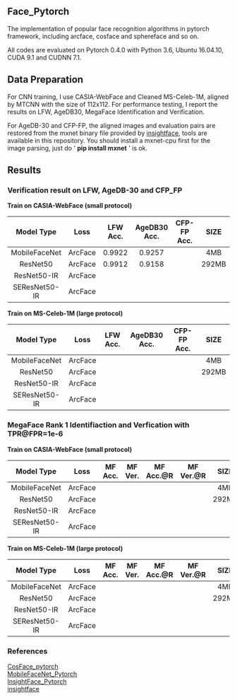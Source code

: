 ## Face_Pytorch
The implementation of  popular face recognition algorithms in pytorch framework, including arcface, cosface and sphereface and so on.

All codes are evaluated on Pytorch 0.4.0 with Python 3.6, Ubuntu 16.04.10, CUDA 9.1 and CUDNN 7.1.


## Data Preparation
For CNN training, I use CASIA-WebFace and Cleaned MS-Celeb-1M, aligned by MTCNN with the size of 112x112.  For performance testing, I report the results on LFW, AgeDB30, MegaFace Identification and Verification.

For AgeDB-30 and CFP-FP, the aligned images and evaluation pairs are restored from the mxnet binary file provided by [insightface](https://github.com/deepinsight/insightface), tools are available in this repository. You should install a mxnet-cpu first for the image parsing, just do ' **pip install mxnet** ' is ok.

## Results

### Verification result on LFW, AgeDB-30 and CFP_FP
**Train on CASIA-WebFace (small protocol)**

  Model Type    |   Loss    | LFW Acc. | AgeDB30 Acc. | CFP-FP Acc. |  SIZE 
:--------------:|:---------:|:--------:|:------------:|:-----------:|:------:|
MobileFaceNet   |  ArcFace  |  0.9922  |    0.9257    |             |  4MB
ResNet50        |  ArcFace  |  0.9912  |    0.9158    |             | 292MB 
ResNet50-IR     |  ArcFace  |          |              |             |         
SEResNet50-IR   |  ArcFace  |          |              |             |         

**Train on MS-Celeb-1M (large protocol)**  

  Model Type    |   Loss    | LFW Acc. | AgeDB30 Acc. | CFP-FP Acc. |  SIZE 
:--------------:|:---------:|:--------:|:------------:|:-----------:|:------:|
MobileFaceNet   |  ArcFace  |          |              |             |  4MB
ResNet50        |  ArcFace  |          |              |             | 292MB 
ResNet50-IR     |  ArcFace  |          |              |             |         
SEResNet50-IR   |  ArcFace  |          |              |             |        

### MegaFace Rank 1 Identifiaction and Verfication with TPR@FPR=1e-6
**Train on CASIA-WebFace (small protocol)**   

  Model Type    |   Loss    | MF Acc. | MF Ver. | MF Acc.@R | MF Ver.@R |  SIZE 
:--------------:|:---------:|:-------:|:-------:|:---------:|:---------:|:-----:
MobileFaceNet   |  ArcFace  |         |         |           |           |  4MB
ResNet50        |  ArcFace  |         |         |           |           | 292MB 
ResNet50-IR     |  ArcFace  |         |         |           |           |
SEResNet50-IR   |  ArcFace  |         |         |           |           |

**Train on MS-Celeb-1M (large protocol)**  

  Model Type    |   Loss    | MF Acc. | MF Ver. | MF Acc.@R | MF Ver.@R |  SIZE 
:--------------:|:---------:|:-------:|:-------:|:---------:|:---------:|:-----:
MobileFaceNet   |  ArcFace  |         |         |           |           |  4MB
ResNet50        |  ArcFace  |         |         |           |           | 292MB 
ResNet50-IR     |  ArcFace  |         |         |           |           |
SEResNet50-IR   |  ArcFace  |         |         |           |           |


### References
[CosFace_pytorch](https://github.com/MuggleWang/CosFace_pytorch)  
[MobileFaceNet_Pytorch](https://github.com/Xiaoccer/MobileFaceNet_Pytorch)  
[InsightFace_Pytorch](https://github.com/TreB1eN/InsightFace_Pytorch)  
[insightface](https://github.com/deepinsight/insightface)